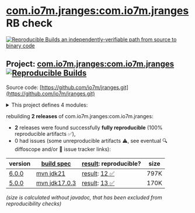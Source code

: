 [com.io7m.jranges:com.io7m.jranges](https://central.sonatype.com/artifact/com.io7m.jranges/com.io7m.jranges/versions) RB check
=======

[![Reproducible Builds](https://reproducible-builds.org/images/logos/rb.svg) an independently-verifiable path from source to binary code](https://reproducible-builds.org/)

## Project: [com.io7m.jranges:com.io7m.jranges](https://central.sonatype.com/artifact/com.io7m.jranges/com.io7m.jranges/versions) [![Reproducible Builds](https://img.shields.io/endpoint?url=https://raw.githubusercontent.com/jvm-repo-rebuild/reproducible-central/master/content/com/io7m/jranges/badge.json)](https://github.com/jvm-repo-rebuild/reproducible-central/blob/master/content/com/io7m/jranges/README.md)

Source code: [https://github.com/io7m/jranges.git](https://github.com/io7m/jranges.git)

<details><summary>This project defines 4 modules:</summary>

* [com.io7m.jranges:com.io7m.jranges](https://central.sonatype.com/artifact/com.io7m.jranges/com.io7m.jranges/6.0.0)
* [com.io7m.jranges:com.io7m.jranges.core](https://central.sonatype.com/artifact/com.io7m.jranges/com.io7m.jranges.core/6.0.0)
* [com.io7m.jranges:com.io7m.jranges.documentation](https://central.sonatype.com/artifact/com.io7m.jranges/com.io7m.jranges.documentation/6.0.0)
* [com.io7m.jranges:com.io7m.jranges.tests](https://central.sonatype.com/artifact/com.io7m.jranges/com.io7m.jranges.tests/6.0.0)
</details>

rebuilding **2 releases** of com.io7m.jranges:com.io7m.jranges:
- **2** releases were found successfully **fully reproducible** (100% reproducible artifacts :white_check_mark:),
- 0 had issues (some unreproducible artifacts :warning:, see eventual :mag: diffoscope and/or :memo: issue tracker links):

| version | [build spec](/BUILDSPEC.md) | [result](https://reproducible-builds.org/docs/jvm/): reproducible? | size |
| -- | --------- | ------ | -- |
| [6.0.0](https://central.sonatype.com/artifact/com.io7m.jranges/com.io7m.jranges/6.0.0/pom) | [mvn jdk21](com.io7m.jranges-6.0.0.buildspec) | [result](com.io7m.jranges-6.0.0.buildinfo): [12 :white_check_mark: ](com.io7m.jranges-6.0.0.buildcompare) | 797K |
| [5.0.0](https://central.sonatype.com/artifact/com.io7m.jranges/com.io7m.jranges/5.0.0/pom) | [mvn jdk17.0.3](com.io7m.jranges-5.0.0.buildspec) | [result](com.io7m.jranges-5.0.0.buildinfo): [13 :white_check_mark: ](com.io7m.jranges-5.0.0.buildcompare) | 170K |

<i>(size is calculated without javadoc, that has been excluded from reproducibility checks)</i>
